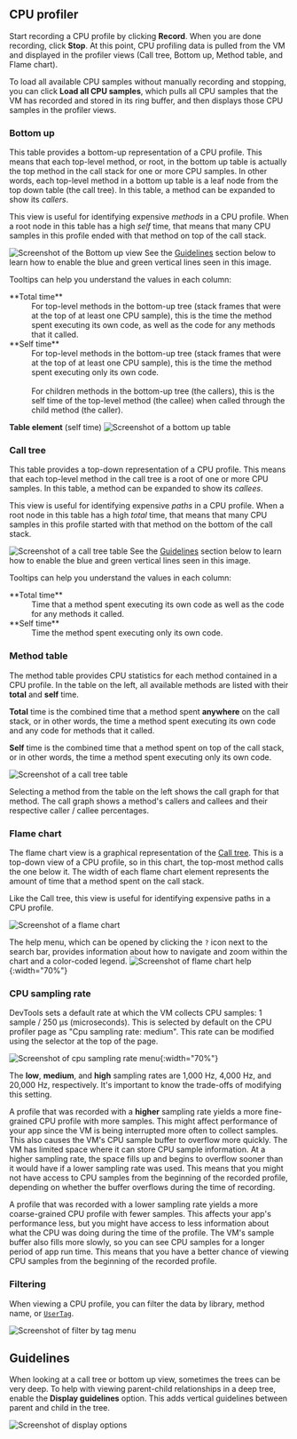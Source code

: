 ## CPU profiler

Start recording a CPU profile by clicking **Record**.
When you are done recording, click **Stop**. At this point,
CPU profiling data is pulled from the VM and displayed
in the profiler views (Call tree, Bottom up, Method table,
and Flame chart).

To load all available CPU samples without manually
recording and stopping, you can click **Load all CPU samples**,
which pulls all CPU samples that the VM has recorded and
stored in its ring buffer, and then displays those
CPU samples in the profiler views.

### Bottom up

This table provides a bottom-up representation
of a CPU profile. This means that each top-level method,
or root, in the bottom up table is actually the
top method in the call stack for one or more CPU samples.
In other words, each top-level method in a bottom up
table is a leaf node from the top down table
(the call tree).
In this table, a method can be expanded to show its _callers_.

This view is useful for identifying expensive _methods_
in a CPU profile. When a root node in this table
has a high _self_ time, that means that many CPU samples
in this profile ended with that method on top of the call stack.

![Screenshot of the Bottom up view](/assets/images/docs/tools/devtools/bottom-up-view.png)
See the [Guidelines](#guidelines) section below to learn how to
enable the blue and green vertical lines seen in this image.

Tooltips can help you understand the values in each column:

<dl markdown="1">
<dt markdown="1">**Total time**
</dt>
<dd markdown="1">For top-level methods in the bottom-up tree
    (stack frames that were at the top of at least one
    CPU sample), this is the time the method spent executing
    its own code, as well as the code for any methods that
    it called.
</dd>

<dt markdown="1">**Self time**
</dt>
<dd markdown="1">For top-level methods in the bottom-up tree
    (stack frames that were at the top of at least one CPU
    sample), this is the time the method spent executing only
    its own code.<br><br>
    For children methods in the bottom-up tree (the callers),
    this is the self time of the top-level method (the callee)
    when called through the child method (the caller).
</dd>
</dl>

**Table element** (self time)
![Screenshot of a bottom up table](/assets/images/docs/tools/devtools/table-element.png)

### Call tree

This table provides a top-down representation of a CPU profile.
This means that each top-level method in the call tree is a root
of one or more CPU samples. In this table,
a method can be expanded to show its _callees_.

This view is useful for identifying expensive _paths_ in a CPU profile.
When a root node in this table has a high _total_ time,
that means that many CPU samples in this profile started
with that method on the bottom of the call stack. 

![Screenshot of a call tree table](/assets/images/docs/tools/devtools/call-tree.png)
See the [Guidelines](#guidelines) section below to learn how to
enable the blue and green vertical lines seen in this image.

Tooltips can help you understand the values in each column:

<dl markdown="1">
<dt markdown="1">**Total time**
</dt>
<dd>Time that a method spent executing its own code as well as
    the code for any methods it called.
</dd>

<dt markdown="1">**Self time**
</dt>
<dd>Time the method spent executing only its own code.
</dd>
</dl>

### Method table

The method table provides CPU statistics for each method
contained in a CPU profile. In the table on the left,
all available methods are listed with their **total** and
**self** time. 

**Total** time is the combined time that a method spent
**anywhere** on the call stack, or in other words,
the time a method spent executing its own code and
any code for methods that it called.

**Self** time is the combined time that a method spent
on top of the call stack, or in other words,
the time a method spent executing only its own code.

![Screenshot of a call tree table](/assets/images/docs/tools/devtools/method-table.png)

Selecting a method from the table on the left shows
the call graph for that method. The call graph shows
a method's callers and callees and their respective
caller / callee percentages.

### Flame chart

The flame chart view is a graphical representation of
the [Call tree](#call-tree). This is a top-down view
of a CPU profile, so in this chart,
the top-most method calls the one below it.
The width of each flame chart element represents the
amount of time that a method spent on the call stack.

Like the Call tree, this view is useful for identifying
expensive paths in a CPU profile.

![Screenshot of a flame chart](/assets/images/docs/tools/devtools/cpu-flame-chart.png)

The help menu, which can be opened by clicking the `?` icon
next to the search bar, provides information about how to
navigate and zoom within the chart and a color-coded legend.
![Screenshot of flame chart help](/assets/images/docs/tools/devtools/flame-chart-help.png){:width="70%"}


### CPU sampling rate

DevTools sets a default rate at which the VM collects CPU samples:
1 sample / 250 μs (microseconds). This is selected by default on
the CPU profiler page as "Cpu sampling rate: medium".
This rate can be modified using the selector at the top
of the page.

![Screenshot of cpu sampling rate menu](/assets/images/docs/tools/devtools/cpu-sampling-rate-menu.png){:width="70%"}

The **low**, **medium**, and **high** sampling rates are
1,000 Hz, 4,000 Hz, and 20,000 Hz, respectively.
It's important to know the trade-offs
of modifying this setting.

A profile that was recorded with a **higher** sampling rate
yields a more fine-grained CPU profile with more samples.
This might affect performance of your app since the VM
is being interrupted more often to collect samples.
This also causes the VM's CPU sample buffer to overflow more quickly.
The VM has limited space where it can store CPU sample information.
At a higher sampling rate, the space fills up and begins
to overflow sooner than it would have if a lower sampling
rate was used.
This means that you might not have access to CPU samples
from the beginning of the recorded profile, depending
on whether the buffer overflows during the time of recording.

A profile that was recorded with a lower sampling rate
yields a more coarse-grained CPU profile with fewer samples.
This affects your app's performance less,
but you might have access to less information about what
the CPU was doing during the time of the profile.
The VM's sample buffer also fills more slowly, so you can see
CPU samples for a longer period of app run time.
This means that you have a better chance of viewing CPU
samples from the beginning of the recorded profile.

### Filtering

When viewing a CPU profile, you can filter the data by
library, method name, or [`UserTag`][].

![Screenshot of filter by tag menu](/assets/images/docs/tools/devtools/filter-by-tag.png)

[`UserTag`]: {{site.api}}/flutter/dart-developer/UserTag-class.html

## Guidelines

When looking at a call tree or bottom up view,
sometimes the trees can be very deep.
To help with viewing parent-child relationships in a deep tree,
enable the **Display guidelines** option.
This adds vertical guidelines between parent and child in the tree.

![Screenshot of display options](/assets/images/docs/tools/devtools/display-options.png)

